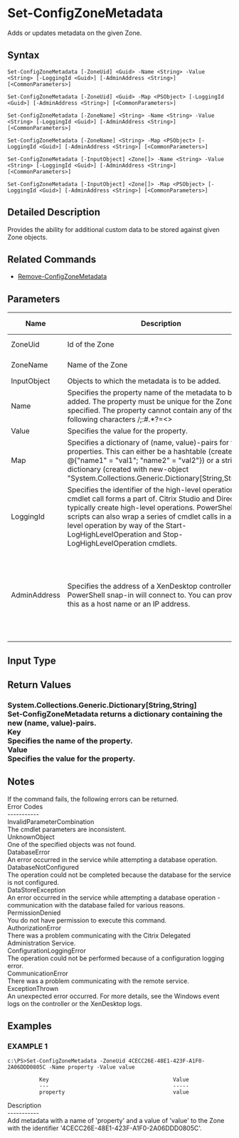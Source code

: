 ﻿# Set-ConfigZoneMetadata

   Adds or updates metadata on the given Zone.

## Syntax
```
Set-ConfigZoneMetadata [-ZoneUid] <Guid> -Name <String> -Value <String> [-LoggingId <Guid>] [-AdminAddress <String>] [<CommonParameters>]

Set-ConfigZoneMetadata [-ZoneUid] <Guid> -Map <PSObject> [-LoggingId <Guid>] [-AdminAddress <String>] [<CommonParameters>]

Set-ConfigZoneMetadata [-ZoneName] <String> -Name <String> -Value <String> [-LoggingId <Guid>] [-AdminAddress <String>] [<CommonParameters>]

Set-ConfigZoneMetadata [-ZoneName] <String> -Map <PSObject> [-LoggingId <Guid>] [-AdminAddress <String>] [<CommonParameters>]

Set-ConfigZoneMetadata [-InputObject] <Zone[]> -Name <String> -Value <String> [-LoggingId <Guid>] [-AdminAddress <String>] [<CommonParameters>]

Set-ConfigZoneMetadata [-InputObject] <Zone[]> -Map <PSObject> [-LoggingId <Guid>] [-AdminAddress <String>] [<CommonParameters>]
```

## Detailed Description
   Provides the ability for additional custom data to be stored against given Zone objects.

## Related Commands
  * [Remove-ConfigZoneMetadata](Remove-ConfigZoneMetadata.html)
## Parameters

| Name   | Description | Required? | Pipeline Input | Default Value |
| --- | --- | --- | --- | --- |
| ZoneUid | Id of the Zone | true | true (ByValue, ByPropertyName) |  |
| ZoneName | Name of the Zone | true | true (ByValue, ByPropertyName) |  |
| InputObject | Objects to which the metadata is to be added. | true | true (ByValue) |  |
| Name | Specifies the property name of the metadata to be added. The property must be unique for the Zone specified. The property cannot contain any of the following characters \/;:#.*?=<>|[]()"' | true | false |  |
| Value | Specifies the value for the property. | true | false |  |
| Map | Specifies a dictionary of (name, value)-pairs for the properties. This can either be a hashtable (created with @{"name1" = "val1"; "name2" = "val2"}) or a string dictionary (created with new-object "System.Collections.Generic.Dictionary[String,String]"). | true | true (ByValue) |  |
| LoggingId | Specifies the identifier of the high-level operation this cmdlet call forms a part of. Citrix Studio and Director typically create high-level operations. PowerShell scripts can also wrap a series of cmdlet calls in a high-level operation by way of the Start-LogHighLevelOperation and Stop-LogHighLevelOperation cmdlets. | false | false |  |
| AdminAddress | Specifies the address of a XenDesktop controller the PowerShell snap-in will connect to. You can provide this as a host name or an IP address. | false | false | Localhost. Once a value is provided by any cmdlet, this value becomes the default. |

## Input Type
### 
   
## Return Values
### System.Collections.Generic.Dictionary[String,String]<br>   Set-ConfigZoneMetadata returns a dictionary containing the new (name, value)-pairs.<br>    Key <string><br>        Specifies the name of the property.<br>    Value <string><br>        Specifies the value for the property.
   ## Notes
   If the command fails, the following errors can be returned.<br>    Error Codes<br>    -----------<br>    InvalidParameterCombination<br>        The cmdlet parameters are inconsistent.<br>    UnknownObject<br>        One of the specified objects was not found.<br>    DatabaseError<br>        An error occurred in the service while attempting a database operation.<br>    DatabaseNotConfigured<br>        The operation could not be completed because the database for the service is not configured.<br>    DataStoreException<br>        An error occurred in the service while attempting a database operation - communication with the database failed for various reasons.<br>    PermissionDenied<br>        You do not have permission to execute this command.<br>    AuthorizationError<br>        There was a problem communicating with the Citrix Delegated Administration Service.<br>    ConfigurationLoggingError<br>        The operation could not be performed because of a configuration logging error.<br>    CommunicationError<br>        There was a problem communicating with the remote service.<br>    ExceptionThrown<br>        An unexpected error occurred.  For more details, see the Windows event logs on the controller or the XenDesktop logs.
## Examples

### EXAMPLE 1
```
c:\PS>Set-ConfigZoneMetadata -ZoneUid 4CECC26E-48E1-423F-A1F0-2A06DDD0805C -Name property -Value value

          Key                                       Value
          ---                                       -----
          property                                  value
```
   Description<br>-----------<br>Add metadata with a name of 'property' and a value of 'value' to the Zone with the identifier '4CECC26E-48E1-423F-A1F0-2A06DDD0805C'.
